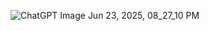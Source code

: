 ![ChatGPT Image Jun 23, 2025, 08_27_10 PM](https://github.com/user-attachments/assets/8967181e-db0a-48d0-a236-fae9346ee0ac)

